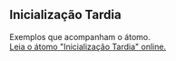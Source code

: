 ## Inicialização Tardia

Exemplos que acompanham o átomo.  
[Leia o átomo "Inicialização Tardia" online.](https://stepik.org/lesson/350571/step/1)